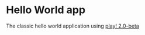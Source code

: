 # Hello World app

The classic hello world application using [play! 2.0-beta](http://www.playframework.org/2.0)

